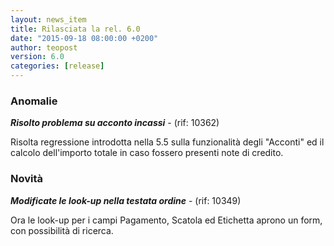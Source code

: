 ```yaml
---
layout: news_item
title: Rilasciata la rel. 6.0
date: "2015-09-18 08:00:00 +0200"
author: teopost
version: 6.0
categories: [release]
---
```

### Anomalie

**_Risolto problema su acconto incassi_** - (rif: 10362)

Risolta regressione introdotta nella 5.5 sulla funzionalità degli "Acconti" ed il calcolo dell'importo totale in caso fossero presenti note di credito.

### Novità

**_Modificate le look-up nella testata ordine_** - (rif: 10349)

Ora le look-up per i campi Pagamento, Scatola ed Etichetta aprono un form, con possibilità di ricerca.
